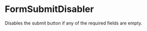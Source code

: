 FormSubmitDisabler
==================

Disables the submit button if any of the required fields are empty.